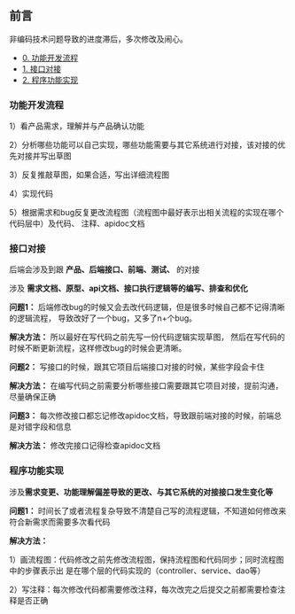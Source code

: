 ## 前言
非编码技术问题导致的进度滞后，多次修改及闹心。

- [0. 功能开发流程](#0)
- [1. 接口对接](#1)
- [2. 程序功能实现](#2)






### <span id="0">功能开发流程</span>

1）看产品需求，理解并与产品确认功能

2）分析哪些功能可以自己实现，哪些功能需要与其它系统进行对接，该对接的优先对接并写出草图

3）反复推敲草图，如果合适，写出详细流程图

4）实现代码

5）根据需求和bug反复更改流程图（流程图中最好表示出相关流程的实现在哪个代码层中）及代码、
注释、apidoc文档


### <span id="1">接口对接</span>
后端会涉及到跟 **产品、后端接口、前端、测试、** 的对接

涉及 **需求文档、原型、api文档、接口执行逻辑等的编写、排查和优化**

**问题1：** 后端修改bug的时候又会去改代码逻辑，但是很多时候自己都不记得清晰的逻辑流程，
导致改好了一个bug，又多了n+个bug。

**解决方法：** 所以最好在写代码之前先写一份代码逻辑实现草图，
然后在写代码的时候不断更新流程，这样修改bug的时候会更清晰。

**问题2：** 写接口的时候，跟其它项目后端接口对接的时候，某些字段会卡住

**解决方法：** 在编写代码之前需要分析哪些接口需要跟其它项目对接，提前沟通，尽量确保正确

**问题3：** 每次修改接口都忘记修改apidoc文档，导致跟前端对接的时候，前端总是对错字段和信息

**解决方法：** 修改完接口记得检查apidoc文档

### <span id="2">程序功能实现</span>
涉及**需求变更、功能理解偏差导致的更改、与其它系统的对接接口发生变化等**

**问题1：** 时间长了或者流程复杂导致不清楚自己写的流程逻辑，不知道如何修改来符合新需求而需要多次看代码

**解决方法：** 

1）画流程图：代码修改之前先修改流程图，保持流程图和代码同步；同时流程图中的步骤表示出
是在哪个层的代码实现的（controller、service、dao等）

2）写注释：每次修改代码都需要修改注释，每次改完之后提交之前都需要检查注释是否正确


